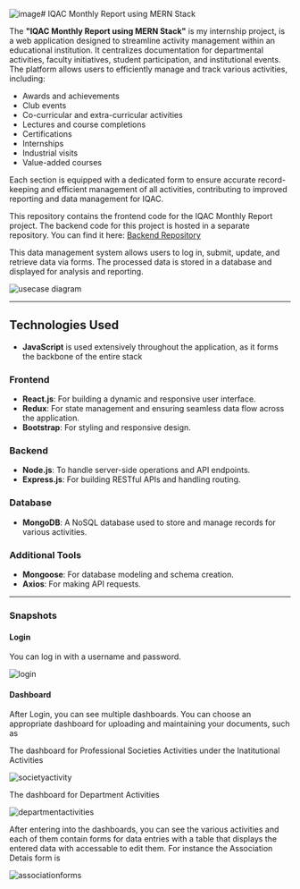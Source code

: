 ![image](https://github.com/user-attachments/assets/aadf1cac-b267-4e87-bd2a-a8d143a891cb)# IQAC Monthly Report using MERN Stack

The **"IQAC Monthly Report using MERN Stack"** is my internship project, is a web application designed to streamline activity management within an educational institution. It centralizes documentation for departmental activities, faculty initiatives, student participation, and institutional events. The platform allows users to efficiently manage and track various activities, including:
- Awards and achievements
- Club events
- Co-curricular and extra-curricular activities
- Lectures and course completions
- Certifications
- Internships
- Industrial visits
- Value-added courses

Each section is equipped with a dedicated form to ensure accurate record-keeping and efficient management of all activities, contributing to improved reporting and data management for IQAC.

This repository contains the frontend code for the IQAC Monthly Report project. The backend code for this project is hosted in a separate repository. You can find it here:
[Backend Repository](https://github.com/HariniRR/Internship_project_Backend.git)

This data management system allows users to log in, submit, update, and retrieve data via forms. The processed data is stored in a database and displayed for analysis and reporting.

![usecase diagram](https://github.com/user-attachments/assets/1c67b8a7-264a-4ac9-8efb-a9519e8a4f75)

---

## Technologies Used
- **JavaScript** is used extensively throughout the application, as it forms the backbone of the entire stack
### Frontend
- **React.js**: For building a dynamic and responsive user interface.
- **Redux**: For state management and ensuring seamless data flow across the application.
- **Bootstrap**: For styling and responsive design.

### Backend
- **Node.js**: To handle server-side operations and API endpoints.
- **Express.js**: For building RESTful APIs and handling routing.

### Database
- **MongoDB**: A NoSQL database used to store and manage records for various activities.

### Additional Tools
- **Mongoose**: For database modeling and schema creation.
- **Axios**: For making API requests.

---

### Snapshots

#### Login
You can log in with a username and password.

![login](https://github.com/user-attachments/assets/8ffc82f1-d8da-4a70-8f4d-eda383b23e94)


#### Dashboard
After Login, you can see multiple dashboards. You can choose an appropriate dashboard for uploading and maintaining your documents, such as

The dashboard for Professional Societies Activities under the Inatitutional Activities

![societyactivity](https://github.com/user-attachments/assets/fbfb8f4b-5541-4906-840b-c74c8800aaa7)

The dashboard for Department Activities

![departmentactivities](https://github.com/user-attachments/assets/9a6dbbe9-9128-498c-8974-582895a5c38c)

After entering into the dashboards, you can see the various activities and each of them contain forms for data entries with a table that displays the entered data with accessable to edit them. For instance the Association Detais form is

![associationforms](https://github.com/user-attachments/assets/ecc472f9-e649-41ad-9279-7eaca392a309)

